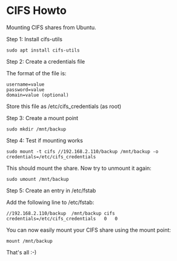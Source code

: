 # CIFS Howto

Mounting CIFS shares from Ubuntu.

Step 1: Install cifs-utils

    sudo apt install cifs-utils

Step 2: Create a credentials file

The format of the file is:

    username=value
    password=value
    domain=value (optional)

Store this file as /etc/cifs_credentials (as root)

Step 3: Create a mount point

    sudo mkdir /mnt/backup

Step 4: Test if mounting works

    sudo mount -t cifs //192.168.2.110/backup /mnt/backup -o credentials=/etc/cifs_credentials

This should mount the share. Now try to unmount it again:

    sudo umount /mnt/backup

Step 5: Create an entry in /etc/fstab

Add the following line to /etc/fstab:

    //192.168.2.110/backup  /mnt/backup cifs    credentials=/etc/cifs_credentials   0   0

You can now easily mount your CIFS share using the mount point:

    mount /mnt/backup

That's all :-)

